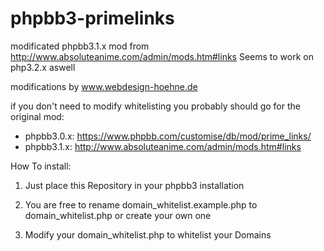 # phpbb3-primelinks
modificated phpbb3.1.x mod from http://www.absoluteanime.com/admin/mods.htm#links
Seems to work on php3.2.x aswell

modifications by www.webdesign-hoehne.de

if you don't need to modify whitelisting you probably should go for the original mod:
- phpbb3.0.x: https://www.phpbb.com/customise/db/mod/prime_links/
- phpbb3.1.x: http://www.absoluteanime.com/admin/mods.htm#links


How To install:

1) Just place this Repository in your phpbb3 installation

2) You are free to rename domain_whitelist.example.php to domain_whitelist.php or create your own one

3) Modify your domain_whitelist.php to whitelist your Domains
